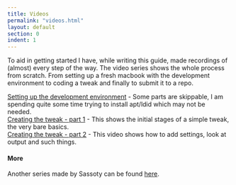 ```yaml
---
title: Videos
permalink: "videos.html"
layout: default
section: 0
indent: 1
---
```


To aid in getting started I have, while writing this guide, made recordings of (almost) every step of the way. The video series shows the whole process from scratch. From setting up a fresh macbook with the development environment to coding a tweak and finally to submit it to a repo.

[Setting up the development environment](http://www.youtube.com/watch?v=5XyoTtfCiMY) - Some parts are skippable, I am spending quite some time trying to install apt/ldid which may not be needed.  
[Creating the tweak - part 1](http://www.youtube.com/watch?v=v7-k8BJ5xvw) - This shows the initial stages of a simple tweak, the very bare basics.  
[Creating the tweak - part 2](http://www.youtube.com/watch?v=sXWaz2Je0HY) - This video shows how to add settings, look at output and such things.   

#### More

Another series made by Sassoty can be found [here](http://www.youtube.com/watch?v=lRoXdqk-w-U&list=PLFfSWxWm1or7fqB340OYjF8deWRWSDytc).